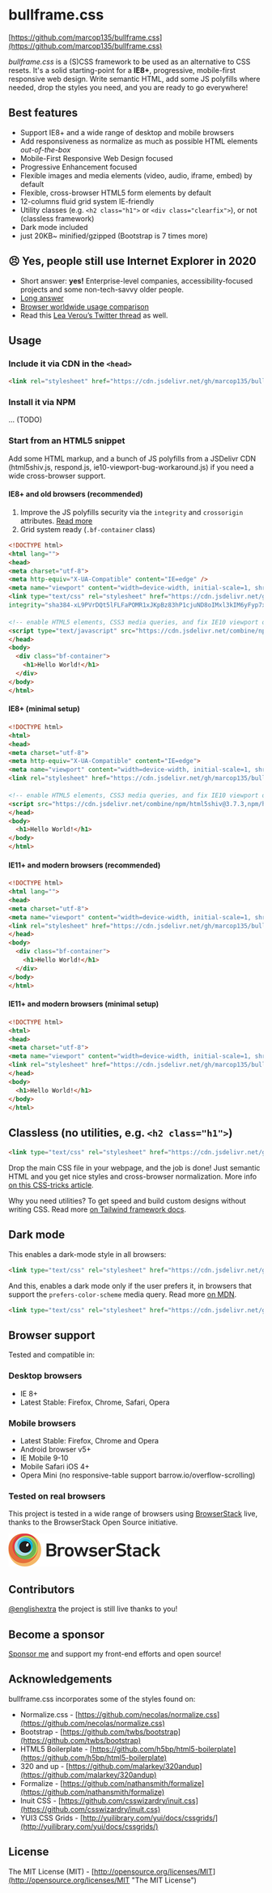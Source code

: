 # bullframe.css

[https://github.com/marcop135/bullframe.css](https://github.com/marcop135/bullframe.css)

_bullframe.css_ is a (S)CSS framework to be used as an alternative to CSS resets.
It's a solid starting-point for a **IE8+**, progressive, mobile-first responsive web design.
Write semantic HTML, add some JS polyfills where needed, drop the styles you need, and you are ready to go everywhere!

## Best features

- Support IE8+ and a wide range of desktop and mobile browsers
- Add responsiveness as normalize as much as possible HTML elements *out-of-the-box*
- Mobile-First Responsive Web Design focused
- Progressive Enhancement focused
- Flexible images and media elements (video, audio, iframe, embed) by default
- Flexible, cross-browser HTML5 form elements by default
- 12-columns fluid grid system IE-friendly
- Utility classes (e.g. `<h2 class="h1">` or `<div class="clearfix">`), or not (classless framework)
- Dark mode included
- just 20KB~ minified/gzipped (Bootstrap is 7 times more)

## 😣 Yes, people still use Internet Explorer in 2020

- Short answer: **yes!** Enterprise-level companies, accessibility-focused projects and some non-tech-savvy older people.
- [Long answer](https://www.quora.com/Do-people-still-use-Internet-Explorer-in-2020)
- [Browser worldwide usage comparison](https://gs.statcounter.com/browser-market-share/desktop/worldwide#monthly-201904-202004-bar)
- Read this [Lea Verou’s Twitter thread](https://twitter.com/LeaVerou/status/1246252696602128384) as well.

## Usage

### Include it via CDN in the `<head>`

```html
<link rel="stylesheet" href="https://cdn.jsdelivr.net/gh/marcop135/bullframe.css/bullframe.min.css">
```

### Install it via NPM

... (TODO)

### Start from an HTML5 snippet

Add some HTML markup, and a bunch of JS polyfills from a JSDelivr CDN (html5shiv.js, respond.js, ie10-viewport-bug-workaround.js) if you need a wide cross-browser support.

#### IE8+ and old browsers (recommended)

1. Improve the JS polyfills security via the `integrity` and `crossorigin` attributes. [Read more](https://stackoverflow.com/questions/32039568/what-are-the-integrity-and-crossorigin-attributes)
2. Grid system ready (`.bf-container` class)

```html
<!DOCTYPE html>
<html lang="">
<head>
<meta charset="utf-8">
<meta http-equiv="X-UA-Compatible" content="IE=edge" />
<meta name="viewport" content="width=device-width, initial-scale=1, shrink-to-fit=no" />
<link type="text/css" rel="stylesheet" href="https://cdn.jsdelivr.net/gh/marcop135/bullframe.css/bullframe.min.css"
integrity="sha384-xL9PVrDQt5lFLFaPOMR1xJKpBz83hP1cjuND8oIMxl3kIM6yFyp7xzRChkB5ugUN" crossorigin="anonymous">

<!-- enable HTML5 elements, CSS3 media queries, and fix IE10 viewport on Windows 8 -->
<script type="text/javascript" src="https://cdn.jsdelivr.net/combine/npm/html5shiv@3.7.3,npm/html5shiv@3.7.3/dist/html5shiv-printshiv.min.js,npm/respond.js@1.4.2/src/matchmedia.polyfill.min.js,npm/respond.js@1.4.2/src/matchmedia.addListener.min.js,npm/respond.js@1.4.2/src/respond.min.js,npm/ie10-viewport-bug-workaround.js@1.0.0" integrity="sha384-gREdttsFCQA+/jAI4yYFCtTs3d2gbjqhjAyUdoQprlF40Ig05yfwvRpZuM9yO5O6" crossorigin="anonymous"></script>
</head>
<body>
  <div class="bf-container">
    <h1>Hello World!</h1>
  </div>
</body>
</html>
```

#### IE8+ (minimal setup)

```html
<!DOCTYPE html>
<html>
<head>
<meta charset="utf-8">
<meta http-equiv="X-UA-Compatible" content="IE=edge">
<meta name="viewport" content="width=device-width, initial-scale=1, shrink-to-fit=no">
<link rel="stylesheet" href="https://cdn.jsdelivr.net/gh/marcop135/bullframe.css/bullframe.min.css">

<!-- enable HTML5 elements, CSS3 media queries, and fix IE10 viewport on Windows 8 -->
<script src="https://cdn.jsdelivr.net/combine/npm/html5shiv@3.7.3,npm/html5shiv@3.7.3/dist/html5shiv-printshiv.min.js,npm/respond.js@1.4.2/src/matchmedia.polyfill.min.js,npm/respond.js@1.4.2/src/matchmedia.addListener.min.js,npm/respond.js@1.4.2/src/respond.min.js,npm/ie10-viewport-bug-workaround.js@1.0.0"></script>
</head>
<body>
  <h1>Hello World!</h1>
</body>
</html>
```

#### IE11+ and modern browsers (recommended)

```html
<!DOCTYPE html>
<html lang="">
<head>
<meta charset="utf-8">
<meta name="viewport" content="width=device-width, initial-scale=1, shrink-to-fit=no">
<link rel="stylesheet" href="https://cdn.jsdelivr.net/gh/marcop135/bullframe.css/bullframe.min.css" integrity="sha384-xL9PVrDQt5lFLFaPOMR1xJKpBz83hP1cjuND8oIMxl3kIM6yFyp7xzRChkB5ugUN"  crossorigin="anonymous">
</head>
<body>
  <div class="bf-container">
    <h1>Hello World!</h1>
  </div>
</body>
</html>
```

#### IE11+ and modern browsers (minimal setup)

```html
<!DOCTYPE html>
<html>
<head>
<meta charset="utf-8">
<meta name="viewport" content="width=device-width, initial-scale=1, shrink-to-fit=no">
<link rel="stylesheet" href="https://cdn.jsdelivr.net/gh/marcop135/bullframe.css/bullframe.min.css">
</head>
<body>
  <h1>Hello World!</h1>
</body>
</html>
```

## Classless (no utilities, e.g. `<h2 class="h1">`)

```html
<link type="text/css" rel="stylesheet" href="https://cdn.jsdelivr.net/gh/marcop135/bullframe.css/bullframe-classless.min.css">
```

Drop the main CSS file in your webpage, and the job is done!
Just semantic HTML and you get nice styles and cross-browser normalization.
More info [on this CSS-tricks article](https://css-tricks.com/no-class-css-frameworks/).

Why you need utilities? To get speed and build custom designs without writing CSS. Read more [on Tailwind framework docs](https://tailwindcss.com/docs/utility-first/).

## Dark mode

This enables a dark-mode style in all browsers:

```html
<link type="text/css" rel="stylesheet" href="https://cdn.jsdelivr.net/gh/marcop135/bullframe.css/bullframe-darkmode.min.css">
```

And this, enables a dark mode only if the user prefers it, in browsers that support the `prefers-color-scheme` media query.
Read more [on MDN](https://developer.mozilla.org/en-US/docs/Web/CSS/@media/prefers-color-scheme).

```html
<link type="text/css" rel="stylesheet" href="https://cdn.jsdelivr.net/gh/marcop135/bullframe.css/bullframe-darkmode-prefers.min.css">
```

## Browser support

Tested and compatible in:

### Desktop browsers

- IE 8+
- Latest Stable: Firefox, Chrome, Safari, Opera

### Mobile browsers

- Latest Stable: Firefox, Chrome and Opera
- Android browser v5+
- IE Mobile 9-10
- Mobile Safari iOS 4+
- Opera Mini (no responsive-table support barrow.io/overflow-scrolling)

### Tested on real browsers

This project is tested in a wide range of browsers using [BrowserStack](http://browserstack.com/) live, thanks to the BrowserStack Open Source initiative.

![BrowserStack Logo](./browserstack-logo.png)

## Contributors

[@englishextra](https://github.com/englishextra) the project is still live thanks to you!

## Become a sponsor

[Sponsor me](https://github.com/sponsors/marcop135) and support my front-end efforts and open source!

## Acknowledgements

bullframe.css incorporates some of the styles found on:

- Normalize.css - [https://github.com/necolas/normalize.css](https://github.com/necolas/normalize.css)
- Bootstrap - [https://github.com/twbs/bootstrap](https://github.com/twbs/bootstrap)
- HTML5 Boilerplate - [https://github.com/h5bp/html5-boilerplate](https://github.com/h5bp/html5-boilerplate)
- 320 and up - [https://github.com/malarkey/320andup](https://github.com/malarkey/320andup)
- Formalize - [https://github.com/nathansmith/formalize](https://github.com/nathansmith/formalize)
- Inuit CSS - [https://github.com/csswizardry/inuit.css](https://github.com/csswizardry/inuit.css)
- YUI3 CSS Grids - [http://yuilibrary.com/yui/docs/cssgrids/](http://yuilibrary.com/yui/docs/cssgrids/)

## License

The MIT License (MIT) - [http://opensource.org/licenses/MIT](http://opensource.org/licenses/MIT "The MIT License")
